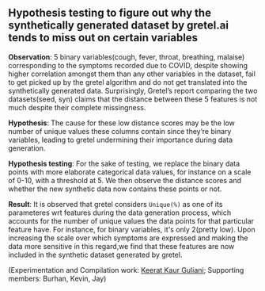 ## Hypothesis testing to figure out why the synthetically generated dataset by gretel.ai tends to miss out on certain variables

**Observation**: 5 binary variables(cough, fever, throat, breathing, malaise) corresponding to the symptoms recorded due to COVID, despite showing higher correlation amongst them 
than any other variables in the dataset, fail to get picked up by the gretel algorithm and do not get translated into the synthetically generated data. Surprisingly,
Gretel’s report comparing the two datasets(seed, syn) claims that the distance between these 5 features is not much despite their complete missingness. 


**Hypothesis**: The cause for these low distance scores may be the low number of unique values these columns contain since they’re binary variables, leading to gretel undermining their importance during data generation. 

**Hypothesis testing**: For the sake of testing, we replace the binary data points with more elaborate categorical data values, for instance on a scale of 0-10, with a threshold at 5.
We then observe the distance scores and whether the new synthetic data now contains these points or not. 

**Result**: It is observed that gretel considers `Unique(%)` as one of its parameteres wrt features during the data generation process, which accounts for the 
number of unique values the data points for that particular feature have. For instance, for binary variables, it's only 2(pretty low). Upon increasing the scale 
over which symptoms are expressed and making the data more sensitive in this regard,we find that these features are now included in the synthetic dataset generated by gretel. 


(Experimentation and Compilation work: [Keerat Kaur Guliani](https://github.com/KeeratKG);
Supporting members: Burhan, Kevin, Jay) 
